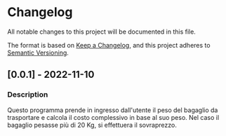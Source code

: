 # Changelog
All notable changes to this project will be documented in this file.

The format is based on [Keep a Changelog](https://keepachangelog.com/en/1.0.0/),
and this project adheres to [Semantic Versioning](https://semver.org/spec/v2.0.0.html).

## [0.0.1] - 2022-11-10

### Description
Questo programma prende in ingresso dall'utente il peso del bagaglio da trasportare e calcola il costo complessivo in base al suo peso.
Nel caso il bagaglio pesasse più di 20 Kg, si effettuera il sovraprezzo. 